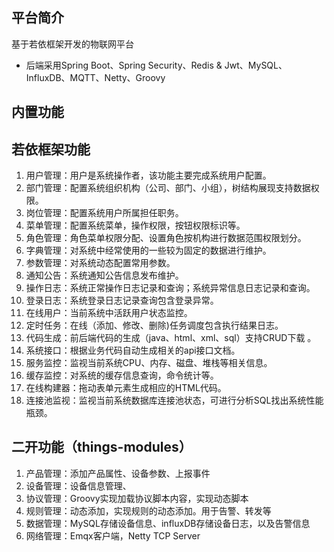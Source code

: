 
## 平台简介

基于若依框架开发的物联网平台

* 后端采用Spring Boot、Spring Security、Redis & Jwt、MySQL、InfluxDB、MQTT、Netty、Groovy

## 内置功能
## 若依框架功能
1.  用户管理：用户是系统操作者，该功能主要完成系统用户配置。
2.  部门管理：配置系统组织机构（公司、部门、小组），树结构展现支持数据权限。
3.  岗位管理：配置系统用户所属担任职务。
4.  菜单管理：配置系统菜单，操作权限，按钮权限标识等。
5.  角色管理：角色菜单权限分配、设置角色按机构进行数据范围权限划分。
6.  字典管理：对系统中经常使用的一些较为固定的数据进行维护。
7.  参数管理：对系统动态配置常用参数。
8.  通知公告：系统通知公告信息发布维护。
9.  操作日志：系统正常操作日志记录和查询；系统异常信息日志记录和查询。
10. 登录日志：系统登录日志记录查询包含登录异常。
11. 在线用户：当前系统中活跃用户状态监控。
12. 定时任务：在线（添加、修改、删除)任务调度包含执行结果日志。
13. 代码生成：前后端代码的生成（java、html、xml、sql）支持CRUD下载 。
14. 系统接口：根据业务代码自动生成相关的api接口文档。
15. 服务监控：监视当前系统CPU、内存、磁盘、堆栈等相关信息。
16. 缓存监控：对系统的缓存信息查询，命令统计等。
17. 在线构建器：拖动表单元素生成相应的HTML代码。
18. 连接池监视：监视当前系统数据库连接池状态，可进行分析SQL找出系统性能瓶颈。
 
## 二开功能（things-modules）
1. 产品管理：添加产品属性、设备参数、上报事件
2. 设备管理：设备信息管理、
3. 协议管理：Groovy实现加载协议脚本内容，实现动态脚本
4. 规则管理：动态添加，实现规则的动态添加。用于告警、转发等
5. 数据管理：MySQL存储设备信息、influxDB存储设备日志，以及告警信息
6. 网络管理：Emqx客户端，Netty TCP Server
